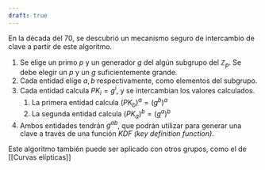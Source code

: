 ```yaml
---
draft: true
---
```


En la década del 70, se descubrió un mecanismo seguro de intercambio de clave a partir de este algoritmo.

1. Se elige un primo $p$ y un generador $g$ del algún subgrupo del $\mathbb Z_p$. Se debe elegir un $p$ y un $g$ suficientemente grande.
2. Cada entidad elige $a,b$ respectivamente, como elementos del subgrupo.
3. Cada entidad calcula $PK_i = g^{i}$, y se intercambian los valores calculados.
	1. La primera entidad calcula $(PK_b)^a = (g^b)^a$
	2. La segunda entidad calcula $(PK_a)^b = (g^a)^b$
4. Ambos entidades tendrán $g^{ab}$, que podrán utilizar para generar una clave a través de una función *KDF (key definition function)*.

Este algoritmo también puede ser aplicado con otros grupos, como el de [[Curvas elípticas]]
